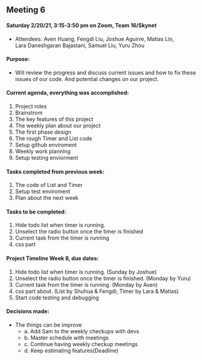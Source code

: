 ## Meeting 6

#### Saturday 2/20/21, 3:15-3:50 pm on Zoom, Team 16/Skynet     
  - Attendees: Aven Huang, Fengdi Liu, Joshue Aguirre, Matias Lin,    
    Lara Daneshgaran Bajastani, Samuel Liu, Yuru Zhou

#### Purpose: 
  - Will review the progress and discuss current issues and how to fix these issues of our code. And potential changes on our project. 
  
#### Current agenda, everything was accomplished:     
   1. Project roles
   2. Brainstrom
   3. The key features of this project
   4. The weekly plan about our project
   5. The first phase design
   6. The rough Timer and List code 
   7. Setup github enviroment
   8. Weekly work planning
   9. Setup testing enviorment


#### Tasks completed from previous week: 
   1. The code of List and Timer
   2. Setup test enviroment 
   3. Plan about the next week
 
#### Tasks to be completed:    
   1. Hide todo list when timer is running.
   2. Unselect the radio button once the timer is finished
   3. Current task from the timer is running
   4. css part  

#### Project Timeline Week 8, due dates:    
   1. Hide todo list when timer is running. (Sunday by Joshue)
   2. Unselect the radio button once the timer is finished. (Monday by Yuru) 
   3. Current task from the timer is running. (Monday by Aven) 
   4. css part about. (List by Shuhua & Fengdi; Timer by Lara & Matias)    
   5. Start code testing and debugging 
   
#### Decisions made:   
  - The things can be improve
     * a. Add Sam to the weekly checkups with devs
     * b. Master schedule with meetings
     * c. Continue having weekly checkup meetings
     * d. Keep estimating features(Deadline)
    
